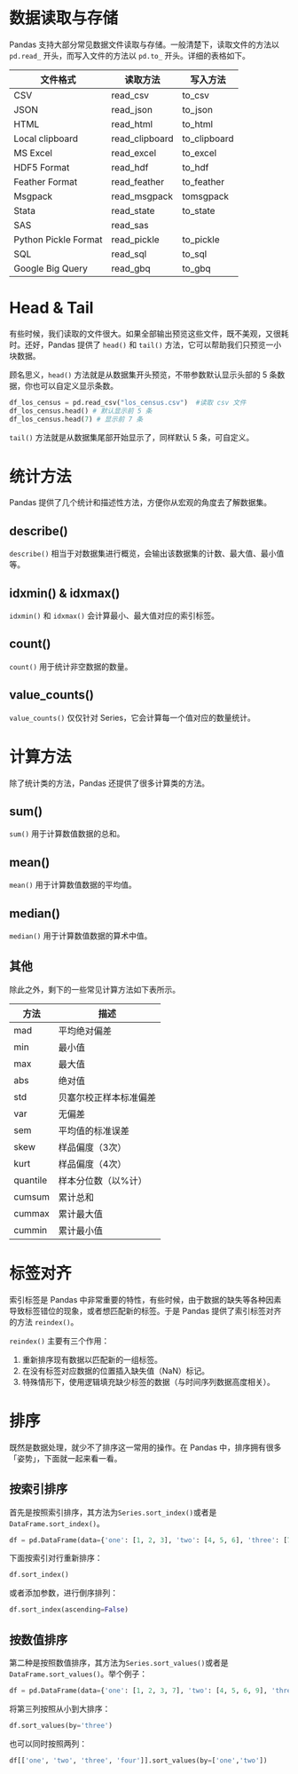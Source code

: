 # 数据读取与存储

Pandas 支持大部分常见数据文件读取与存储。一般清楚下，读取文件的方法以 `pd.read_` 开头，而写入文件的方法以 `pd.to_` 开头。详细的表格如下。

| 文件格式             | 读取方法       | 写入方法     |
| -------------------- | -------------- | ------------ |
| CSV                  | read_csv       | to_csv       |
| JSON                 | read_json      | to_json      |
| HTML                 | read_html      | to_html      |
| Local clipboard      | read_clipboard | to_clipboard |
| MS Excel             | read_excel     | to_excel     |
| HDF5 Format          | read_hdf       | to_hdf       |
| Feather Format       | read_feather   | to_feather   |
| Msgpack              | read_msgpack   | tomsgpack    |
| Stata                | read_state     | to_state     |
| SAS                  | read_sas       |              |
| Python Pickle Format | read_pickle    | to_pickle    |
| SQL                  | read_sql       | to_sql       |
| Google Big Query     | read_gbq       | to_gbq       |

# Head & Tail

有些时候，我们读取的文件很大。如果全部输出预览这些文件，既不美观，又很耗时。还好，Pandas 提供了 `head()` 和 `tail()` 方法，它可以帮助我们只预览一小块数据。

顾名思义，`head()` 方法就是从数据集开头预览，不带参数默认显示头部的 5 条数据，你也可以自定义显示条数。

```python
df_los_census = pd.read_csv("los_census.csv")  #读取 csv 文件
df_los_census.head() # 默认显示前 5 条
df_los_census.head(7) # 显示前 7 条
```

`tail()` 方法就是从数据集尾部开始显示了，同样默认 5 条，可自定义。

# 统计方法

Pandas 提供了几个统计和描述性方法，方便你从宏观的角度去了解数据集。

## describe()

`describe()` 相当于对数据集进行概览，会输出该数据集的计数、最大值、最小值等。

##  idxmin() & idxmax()

`idxmin()` 和 `idxmax()` 会计算最小、最大值对应的索引标签。

## count()

`count()` 用于统计非空数据的数量。

## value_counts()

`value_counts()` 仅仅针对 Series，它会计算每一个值对应的数量统计。

# 计算方法

除了统计类的方法，Pandas 还提供了很多计算类的方法。

## sum()

`sum()` 用于计算数值数据的总和。

## mean()

`mean()` 用于计算数值数据的平均值。

## median()

`median()` 用于计算数值数据的算术中值。

## 其他

除此之外，剩下的一些常见计算方法如下表所示。

| 方法     | 描述                   |
| -------- | ---------------------- |
| mad      | 平均绝对偏差           |
| min      | 最小值                 |
| max      | 最大值                 |
| abs      | 绝对值                 |
| std      | 贝塞尔校正样本标准偏差 |
| var      | 无偏差                 |
| sem      | 平均值的标准误差       |
| skew     | 样品偏度（3次）        |
| kurt     | 样品偏度（4次）        |
| quantile | 样本分位数（以%计）    |
| cumsum   | 累计总和               |
| cummax   | 累计最大值             |
| cummin   | 累计最小值             |

# 标签对齐

索引标签是 Pandas 中非常重要的特性，有些时候，由于数据的缺失等各种因素导致标签错位的现象，或者想匹配新的标签。于是 Pandas 提供了索引标签对齐的方法 `reindex()`。

`reindex()` 主要有三个作用：

1. 重新排序现有数据以匹配新的一组标签。
2. 在没有标签对应数据的位置插入缺失值（NaN）标记。
3. 特殊情形下，使用逻辑填充缺少标签的数据（与时间序列数据高度相关）。

# 排序

既然是数据处理，就少不了排序这一常用的操作。在 Pandas 中，排序拥有很多「姿势」，下面就一起来看一看。

## 按索引排序

首先是按照索引排序，其方法为`Series.sort_index()`或者是`DataFrame.sort_index()`。

```python
df = pd.DataFrame(data={'one': [1, 2, 3], 'two': [4, 5, 6], 'three': [7, 8, 9], 'four': [10, 11, 12]}, index=['a', 'c', 'b'])
```

下面按索引对行重新排序：

```python
df.sort_index()
```

或者添加参数，进行倒序排列：

```python
df.sort_index(ascending=False)
```

## 按数值排序

第二种是按照数值排序，其方法为`Series.sort_values()`或者是`DataFrame.sort_values()`。举个例子：

```python
df = pd.DataFrame(data={'one': [1, 2, 3, 7], 'two': [4, 5, 6, 9], 'three': [7, 8, 9, 2], 'four': [10, 11, 12, 5]}, index=['a', 'c', 'b','d'])
```

将第三列按照从小到大排序：

```python
df.sort_values(by='three')
```

也可以同时按照两列：

```python
df[['one', 'two', 'three', 'four']].sort_values(by=['one','two'])
```





